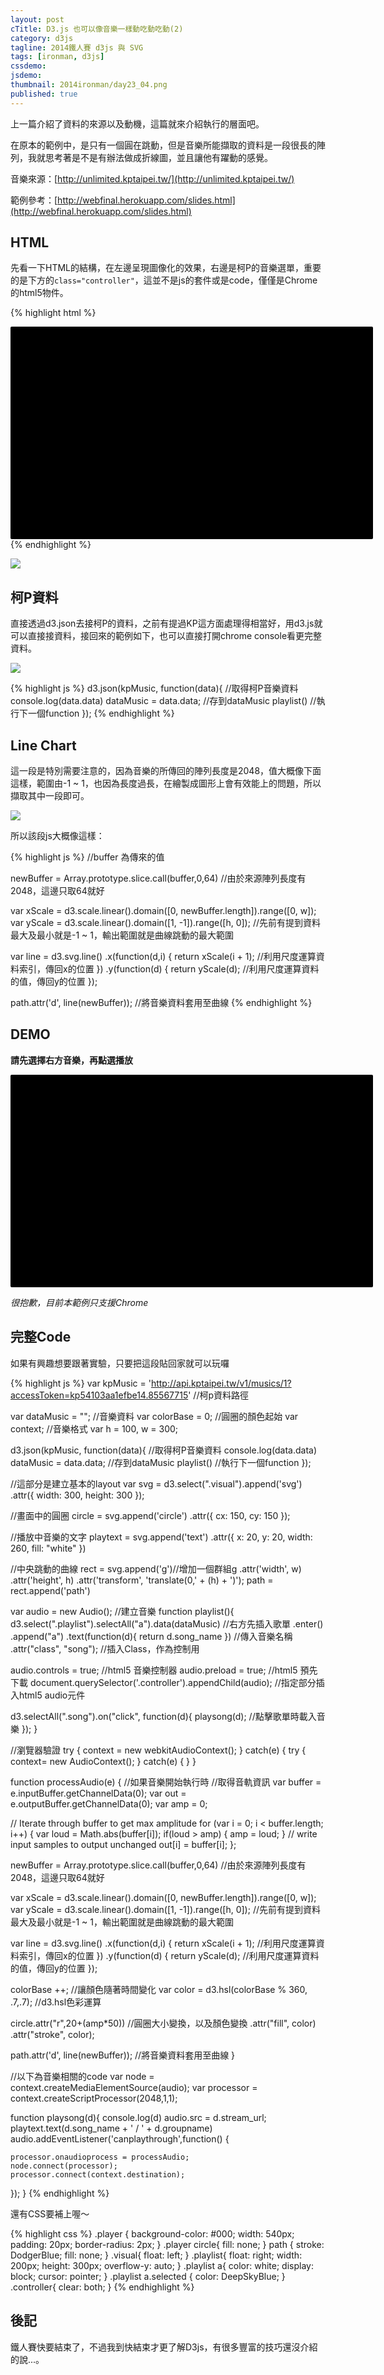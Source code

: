 ```yaml
---
layout: post
cTitle: D3.js 也可以像音樂一樣動吃動吃動(2)
category: d3js
tagline: 2014鐵人賽 d3js 與 SVG
tags: [ironman, d3js]
cssdemo: 
jsdemo: 
thumbnail: 2014ironman/day23_04.png
published: true
---
```


上一篇介紹了資料的來源以及動機，這篇就來介紹執行的層面吧。

在原本的範例中，是只有一個圓在跳動，但是音樂所能擷取的資料是一段很長的陣列，我就思考著是不是有辦法做成折線圖，並且讓他有躍動的感覺。

<!-- more -->

音樂來源：[http://unlimited.kptaipei.tw/](http://unlimited.kptaipei.tw/)

範例參考：[http://webfinal.herokuapp.com/slides.html](http://webfinal.herokuapp.com/slides.html)

## HTML

先看一下HTML的結構，在左邊呈現圖像化的效果，右邊是柯P的音樂選單，重要的是下方的`class="controller"`，這並不是js的套件或是code，僅僅是Chrome的html5物件。

{% highlight html %}
<div class="demo">
<div class="player">
  <div class="visual">
  </div>
  <div class="playlist">
  </div>
  <div class="controller">
  </div>
</div>
</div>
{% endhighlight %}

![](/images/2014ironman/day24_02.png)

## 柯P資料

直接透過d3.json去接柯P的資料，之前有提過KP這方面處理得相當好，用d3.js就可以直接接資料，接回來的範例如下，也可以直接打開chrome console看更完整資料。

![](/images/2014ironman/day24_03.png)

{% highlight js %}
d3.json(kpMusic, function(data){ //取得柯P音樂資料
  console.log(data.data)
  dataMusic = data.data; //存到dataMusic
  playlist() //執行下一個function
});
{% endhighlight %}

## Line Chart

這一段是特別需要注意的，因為音樂的所傳回的陣列長度是2048，值大概像下面這樣，範圍由-1 ~ 1，也因為長度過長，在繪製成圖形上會有效能上的問題，所以擷取其中一段即可。

![](/images/2014ironman/day23_02.png)

所以該段js大概像這樣：

{% highlight js %}
//buffer 為傳來的值

newBuffer = Array.prototype.slice.call(buffer,0,64)
//由於來源陣列長度有2048，這邊只取64就好

var xScale = d3.scale.linear().domain([0, newBuffer.length]).range([0, w]);
  var yScale = d3.scale.linear().domain([1, -1]).range([h, 0]);
  //先前有提到資料最大及最小就是-1 ~ 1，輸出範圍就是曲線跳動的最大範圍

  var line = d3.svg.line()
      .x(function(d,i) { 
        return xScale(i + 1); //利用尺度運算資料索引，傳回x的位置
      })
      .y(function(d) { 
        return yScale(d); //利用尺度運算資料的值，傳回y的位置
      });

  path.attr('d', line(newBuffer)); //將音樂資料套用至曲線
{% endhighlight %}

## DEMO

**請先選擇右方音樂，再點選播放**

<div class="demo">
<div class="player">
  <div class="visual">
  </div>
  <div class="playlist">
  </div>
  <div class="controller">
  </div>
</div>
</div>

*很抱歉，目前本範例只支援Chrome*

## 完整Code

如果有興趣想要跟著實驗，只要把這段貼回家就可以玩囉

{% highlight js %}
var kpMusic = 'http://api.kptaipei.tw/v1/musics/1?accessToken=kp54103aa1efbe14.85567715'
//柯p資料路徑

var dataMusic = ""; //音樂資料
var colorBase = 0; //圓圈的顏色起始
var context; //音樂格式
var h = 100, w = 300; 

d3.json(kpMusic, function(data){ //取得柯P音樂資料
  console.log(data.data)
  dataMusic = data.data; //存到dataMusic
  playlist() //執行下一個function
});


//這部分是建立基本的layout
var svg = d3.select(".visual").append('svg')
  .attr({
    width: 300,
    height: 300
  });

//畫面中的圓圈
circle = svg.append('circle')
  .attr({
    cx: 150,
    cy: 150
  });

//播放中音樂的文字
playtext = svg.append('text')
  .attr({
    x: 20,
    y: 20,
    width: 260,
    fill: "white"
  })

//中央跳動的曲線
rect = svg.append('g')//增加一個群組g
    .attr('width', w) 
    .attr('height', h) 
    .attr('transform', 'translate(0,' + (h)  + ')');
path = rect.append('path')


var audio = new Audio(); //建立音樂
function playlist(){
d3.select(".playlist").selectAll("a").data(dataMusic) //右方先插入歌單
  .enter() 
  .append("a")
  .text(function(d){ return d.song_name }) //傳入音樂名稱
  .attr("class", "song"); //插入Class，作為控制用

  audio.controls = true; //html5 音樂控制器
  audio.preload = true; //html5 預先下載
  document.querySelector('.controller').appendChild(audio);
  //指定部分插入html5 audio元件

  d3.selectAll(".song").on("click", function(d){
    playsong(d); //點擊歌單時載入音樂
  });
}

//瀏覽器驗證
try
{
  context = new webkitAudioContext();
}
catch(e)
{
  try
    {
      context= new AudioContext();
    }
  catch(e)
    {
    }
}

function processAudio(e) { //如果音樂開始執行時
  //取得音軌資訊
  var buffer = e.inputBuffer.getChannelData(0);
  var out = e.outputBuffer.getChannelData(0);
  var amp = 0;
  
  // Iterate through buffer to get max amplitude
  for (var i = 0; i < buffer.length; i++) {
    var loud = Math.abs(buffer[i]);
    if(loud > amp) {
      amp = loud;
    }
    // write input samples to output unchanged
    out[i] = buffer[i];
  };

  newBuffer = Array.prototype.slice.call(buffer,0,64)
  //由於來源陣列長度有2048，這邊只取64就好


  var xScale = d3.scale.linear().domain([0, newBuffer.length]).range([0, w]);
  var yScale = d3.scale.linear().domain([1, -1]).range([h, 0]);
  //先前有提到資料最大及最小就是-1 ~ 1，輸出範圍就是曲線跳動的最大範圍

  var line = d3.svg.line()
      .x(function(d,i) { 
        return xScale(i + 1); //利用尺度運算資料索引，傳回x的位置
      })
      .y(function(d) { 
        return yScale(d); //利用尺度運算資料的值，傳回y的位置
      });

  colorBase ++; //讓顏色隨著時間變化
  var color = d3.hsl(colorBase % 360, .7,.7); //d3.hsl色彩運算

  circle.attr("r",20+(amp*50)) //圓圈大小變換，以及顏色變換
  .attr("fill", color)
  .attr("stroke", color);

  path.attr('d', line(newBuffer)); //將音樂資料套用至曲線
}

//以下為音樂相關的code
var node = context.createMediaElementSource(audio);
var processor = context.createScriptProcessor(2048,1,1);

function playsong(d){
  console.log(d)
  audio.src = d.stream_url;
  playtext.text(d.song_name + ' / ' + d.groupname) 
  audio.addEventListener('canplaythrough',function() {
    
    processor.onaudioprocess = processAudio;
    node.connect(processor);
    processor.connect(context.destination);
  });
}
{% endhighlight %}

還有CSS要補上喔～

{% highlight css %}
.player {
  background-color: #000;
  width: 540px;
  padding: 20px;
  border-radius: 2px;
}
.player circle{
  fill: none;
}
path {
  stroke: DodgerBlue;
  fill: none;
}
.visual{
  float: left;
}
.playlist{
  float: right;
  width: 200px;
  height: 300px;
  overflow-y: auto;
}
.playlist a{
  color: white; 
  display: block;
  cursor: pointer;
}
.playlist a.selected {
  color: DeepSkyBlue;
}
.controller{
  clear: both;
}
{% endhighlight %}

## 後記

鐵人賽快要結束了，不過我到快結束才更了解D3js，有很多豐富的技巧還沒介紹的說...。


<style>
.player {
  background-color: #000;
  width: 540px;
  padding: 20px;
  border-radius: 2px;
}
.player circle{
  fill: none;
}
path {
  stroke: DodgerBlue;
  fill: none;
}
.visual{
  float: left;
}
.playlist{
  float: right;
  width: 200px;
  height: 300px;
  overflow-y: auto;
}
.playlist a{
  color: white; 
  display: block;
  cursor: pointer;
}
.playlist a.selected {
  color: DeepSkyBlue;
}
.controller{
  clear: both;
}
</style>

<script>

var kpMusic = 'http://api.kptaipei.tw/v1/musics/1?accessToken=kp54103aa1efbe14.85567715'
//柯p資料路徑

var dataMusic = ""; //音樂資料
var colorBase = 0; //圓圈的顏色起始
var context; //音樂格式
var h = 100, w = 300; 

d3.json(kpMusic, function(data){ //取得柯P音樂資料
  console.log(data.data)
  dataMusic = data.data; //存到dataMusic
  playlist() //執行下一個function
});


//這部分是建立基本的layout
var svg = d3.select(".visual").append('svg')
  .attr({
    width: 300,
    height: 300
  });

//畫面中的圓圈
circle = svg.append('circle')
  .attr({
    cx: 150,
    cy: 150
  });

//播放中音樂的文字
playtext = svg.append('text')
  .attr({
    x: 20,
    y: 20,
    width: 260,
    fill: "white"
  })

//中央跳動的曲線
rect = svg.append('g')//增加一個群組g
    .attr('width', w) 
    .attr('height', h) 
    .attr('transform', 'translate(0,' + (h)  + ')');
path = rect.append('path')


var audio = new Audio(); //建立音樂
function playlist(){
d3.select(".playlist").selectAll("a").data(dataMusic) //右方先插入歌單
  .enter() 
  .append("a")
  .text(function(d){ return d.song_name }) //傳入音樂名稱
  .attr("class", "song"); //插入Class，作為控制用

  audio.controls = true; //html5 音樂控制器
  audio.preload = true; //html5 預先下載
  document.querySelector('.controller').appendChild(audio);
  //指定部分插入html5 audio元件

  d3.selectAll(".song").on("click", function(d){
    playsong(d); //點擊歌單時載入音樂
  });
}

//瀏覽器驗證
try
{
  context = new webkitAudioContext();
}
catch(e)
{
  try
    {
      context= new AudioContext();
    }
  catch(e)
    {
    }
}

function processAudio(e) { //如果音樂開始執行時
  //取得音軌資訊
  var buffer = e.inputBuffer.getChannelData(0);
  var out = e.outputBuffer.getChannelData(0);
  var amp = 0;
  
  // Iterate through buffer to get max amplitude
  for (var i = 0; i < buffer.length; i++) {
    var loud = Math.abs(buffer[i]);
    if(loud > amp) {
      amp = loud;
    }
    // write input samples to output unchanged
    out[i] = buffer[i];
  };

  newBuffer = Array.prototype.slice.call(buffer,0,64)
  //由於來源陣列長度有2048，這邊只取64就好


  var xScale = d3.scale.linear().domain([0, newBuffer.length]).range([0, w]);
  var yScale = d3.scale.linear().domain([1, -1]).range([h, 0]);
  //先前有提到資料最大及最小就是-1 ~ 1，輸出範圍就是曲線跳動的最大範圍

  var line = d3.svg.line()
      .x(function(d,i) { 
        return xScale(i + 1); //利用尺度運算資料索引，傳回x的位置
      })
      .y(function(d) { 
        return yScale(d); //利用尺度運算資料的值，傳回y的位置
      });

  colorBase ++; //讓顏色隨著時間變化
  var color = d3.hsl(colorBase % 360, .7,.7); //d3.hsl色彩運算

  circle.attr("r",20+(amp*50)) //圓圈大小變換，以及顏色變換
  .attr("fill", color)
  .attr("stroke", color);

  path.attr('d', line(newBuffer)); //將音樂資料套用至曲線
}

//以下為音樂相關的code
var node = context.createMediaElementSource(audio);
var processor = context.createScriptProcessor(2048,1,1);

function playsong(d){
  console.log(d)
  audio.src = d.stream_url;
  playtext.text(d.song_name + ' / ' + d.groupname) 
  audio.addEventListener('canplaythrough',function() {
    
    processor.onaudioprocess = processAudio;
    node.connect(processor);
    processor.connect(context.destination);
  });
}

</script>